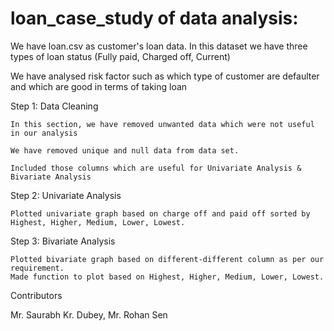 # loan_case_study of data analysis:

We have loan.csv as customer's loan data. In this dataset we have three types of loan status (Fully paid, Charged off, Current)

We have analysed risk factor such as which type of customer are defaulter and which are good in terms of taking loan

Step 1: Data Cleaning

    In this section, we have removed unwanted data which were not useful in our analysis

    We have removed unique and null data from data set. 

    Included those columns which are useful for Univariate Analysis & Bivariate Analysis

Step 2: Univariate Analysis

    Plotted univariate graph based on charge off and paid off sorted by Highest, Higher, Medium, Lower, Lowest.


Step 3: Bivariate Analysis

    Plotted bivariate graph based on different-different column as per our requirement.
    Made function to plot based on Highest, Higher, Medium, Lower, Lowest.



Contributors

Mr. Saurabh Kr. Dubey, Mr. Rohan Sen
